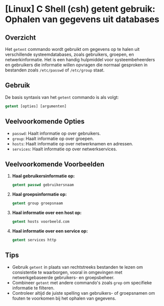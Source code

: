 # [Linux] C Shell (csh) getent gebruik: Ophalen van gegevens uit databases

## Overzicht
Het `getent` commando wordt gebruikt om gegevens op te halen uit verschillende systeemdatabases, zoals gebruikers, groepen, en netwerkinformatie. Het is een handig hulpmiddel voor systeembeheerders en gebruikers die informatie willen opvragen die normaal gesproken in bestanden zoals `/etc/passwd` of `/etc/group` staat.

## Gebruik
De basis syntaxis van het `getent` commando is als volgt:

```csh
getent [opties] [argumenten]
```

## Veelvoorkomende Opties
- `passwd`: Haalt informatie op over gebruikers.
- `group`: Haalt informatie op over groepen.
- `hosts`: Haalt informatie op over netwerknamen en adressen.
- `services`: Haalt informatie op over netwerkservices.

## Veelvoorkomende Voorbeelden

1. **Haal gebruikersinformatie op:**
   ```csh
   getent passwd gebruikersnaam
   ```

2. **Haal groepsinformatie op:**
   ```csh
   getent group groepsnaam
   ```

3. **Haal informatie over een host op:**
   ```csh
   getent hosts voorbeeld.com
   ```

4. **Haal informatie over een service op:**
   ```csh
   getent services http
   ```

## Tips
- Gebruik `getent` in plaats van rechtstreeks bestanden te lezen om consistentie te waarborgen, vooral in omgevingen met netwerkgebaseerde gebruikers- en groepsbeheer.
- Combineer `getent` met andere commando's zoals `grep` om specifieke informatie te filteren.
- Controleer altijd de juiste spelling van gebruikers- of groepsnamen om fouten te voorkomen bij het ophalen van gegevens.